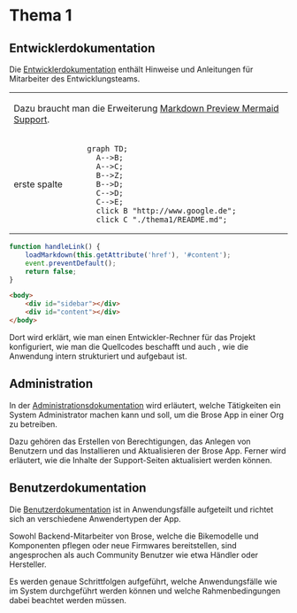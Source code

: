 # Thema 1

## Entwicklerdokumentation

Die [Entwicklerdokumentation](DEVELOPERS.md) enthält Hinweise und Anleitungen für Mitarbeiter des Entwicklungsteams.

<table>
<tr>
<td colspan="2">

Dazu braucht man die Erweiterung [Markdown Preview Mermaid Support](https://marketplace.visualstudio.com/items?itemName=bierner.markdown-mermaid).

<tr>
<td>erste spalte</td>
<td>

```mermaid
graph TD;
  A-->B;
  A-->C;
  B-->Z;
  B-->D;
  C-->D;
  C-->E;
  click B "http://www.google.de";
  click C "./thema1/README.md";
```

</td></tr></table>

```js
function handleLink() {
    loadMarkdown(this.getAttribute('href'), '#content');
    event.preventDefault();
    return false;
}
```

```html
<body>
    <div id="sidebar"></div>
    <div id="content"></div>
</body>
````

Dort wird erklärt, wie man einen Entwickler-Rechner für das Projekt konfiguriert, wie man die Quellcodes beschafft und auch , wie die Anwendung intern strukturiert und aufgebaut ist.

## Administration

In der [Administrationsdokumentation](ADMINISTRATION.md) wird erläutert, welche Tätigkeiten ein System Administrator machen kann und soll, um die Brose App in einer Org zu betreiben.

Dazu gehören das Erstellen von Berechtigungen, das Anlegen von Benutzern und das Installieren und Aktualisieren der Brose App. Ferner wird erläutert, wie die Inhalte der Support-Seiten aktualisiert werden können.

## Benutzerdokumentation

Die [Benutzerdokumentation](OPERATION.md) ist in Anwendungsfälle aufgeteilt und richtet sich an verschiedene Anwendertypen der App.

Sowohl Backend-Mitarbeiter von Brose, welche die Bikemodelle und Komponenten pflegen oder neue Firmwares bereitstellen, sind angesprochen als auch Community Benutzer wie etwa Händler oder Hersteller.

Es werden genaue Schrittfolgen aufgeführt, welche Anwendungsfälle wie im System durchgeführt werden können und welche Rahmenbedingungen dabei beachtet werden müssen.
